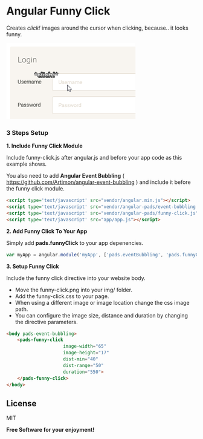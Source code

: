 # Angular Funny Click
Creates *click!* images around the cursor when clicking, because.. it looks funny.

![alt tag](https://github.com/Artimon/angular-funny-click/blob/master/preview.png?raw=true)

### 3 Steps Setup

**1. Include Funny Click Module**

Include funny-click.js after angular.js and before your app code as this example shows.

You also need to add **Angular Event Bubbling** ( https://github.com/Artimon/angular-event-bubbling ) and include it before the funny click module.

```html
<script type='text/javascript' src="vendor/angular.min.js"></script>
<script type='text/javascript' src="vendor/angular-pads/event-bubbling.js"></script>
<script type='text/javascript' src="vendor/angular-pads/funny-click.js"></script>
<script type='text/javascript' src="app/app.js"></script>
```

**2. Add Funny Click To Your App**

Simply add **pads.funnyClick** to your app depenencies.

```js
var myApp = angular.module('myApp', ['pads.eventBubbling', 'pads.funnyClick']);
```

**3. Setup Funny Click**

Include the funny click directive into your website body.

- Move the funny-click.png into your img/ folder.
- Add the funny-click.css to your page.
- When using a different image or image location change the css image path.
- You can configure the image size, distance and duration by changing the directive parameters.

```html
<body pads-event-bubbling>
    <pads-funny-click
                     image-width="65"
                     image-height="17"
                     dist-min="40"
                     dist-range="50"
                     duration="550">
    </pads-funny-click>
</body>
```

License
----

MIT


**Free Software for your enjoyment!**